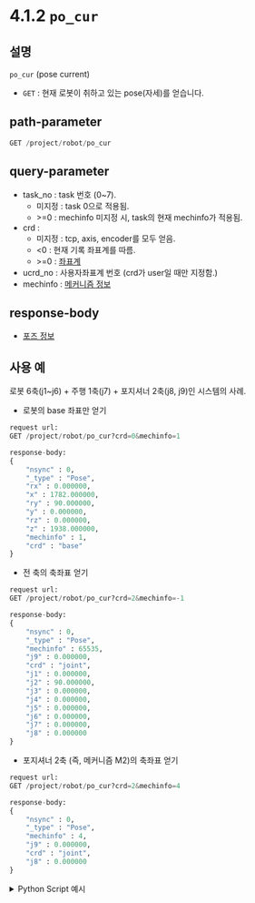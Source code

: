 ﻿# 4.1.2 `po_cur`

## 설명

`po_cur` (pose current)

- `GET` : 현재 로봇이 취하고 있는 pose(자세)를 얻습니다.

## path-parameter

```python
GET /project/robot/po_cur
```

## query-parameter

- task_no : task 번호 (0~7).
  - 미지정 : task 0으로 적용됨.
  - &gt;=0 : mechinfo 미지정 시, task의 현재 mechinfo가 적용됨.
- crd :  
  - 미지정 : tcp, axis, encoder를 모두 얻음.
  - <0 : 현재 기록 좌표계를 따름.
  - &gt;=0 : [좌표계](/99-schema/crdsys.md)
- ucrd_no : 사용자좌표계 번호 (crd가 user일 때만 지정함.)
- mechinfo : [메커니즘 정보](/99-schema/mechinfo.md)

## response-body

- [포즈 정보](/99-schema/pose.md)


## 사용 예

로봇 6축(j1~j6) + 주행 1축(j7) + 포지셔너 2축(j8, j9)인 시스템의 사례.

- 로봇의 base 좌표만 얻기

```python
request url:
GET /project/robot/po_cur?crd=0&mechinfo=1

response-body:
{
	"nsync" : 0,
	"_type" : "Pose",
	"rx" : 0.000000,
	"x" : 1782.000000,
	"ry" : 90.000000,
	"y" : 0.000000,
	"rz" : 0.000000,
	"z" : 1938.000000,
	"mechinfo" : 1,
	"crd" : "base"
}
```

- 전 축의 축좌표 얻기

```python
request url:
GET /project/robot/po_cur?crd=2&mechinfo=-1

response-body:
{
	"nsync" : 0,
	"_type" : "Pose",
	"mechinfo" : 65535,
	"j9" : 0.000000,
	"crd" : "joint",
	"j1" : 0.000000,
	"j2" : 90.000000,
	"j3" : 0.000000,
	"j4" : 0.000000,
	"j5" : 0.000000,
	"j6" : 0.000000,
	"j7" : 0.000000,
	"j8" : 0.000000
}
```

- 포지셔너 2축 (즉, 메커니즘 M2)의 축좌표 얻기

```python
request url:
GET /project/robot/po_cur?crd=2&mechinfo=4

response-body:
{
	"nsync" : 0,
	"_type" : "Pose",
	"mechinfo" : 4,
	"j9" : 0.000000,
	"crd" : "joint",
	"j8" : 0.000000
}
```

<details><summary>Python Script 예시</summary>

```python
# test.py
import requests

def get_base_coordinate() -> dict:
	base_url        = 'http://192.168.1.150:8888'
	path_parameter  = '/project/robot/po_cur'
	query_parameter = {'crd': 0, 'mechinfo': 1}

	response = requests.get(url = base_url + path_parameter, params = query_parameter).json()

	return response

print(get_base_coordinate())
```
```sh
$python test.py
{'nsync': 0, '_type': 'Pose', 'rx': 0.0, 'x': 1067.366, 'ry': 73.248, 'y': -12.859, 'rz': -0.69, 'z': 1609.909, 'mechinfo': 1, 'crd': 'base', 'j1': 0.0, 'j2': 0.0, 'j3': 0.0, 'j4': 0.0, 'j5': 0.0, 'j6': 0.0}
```

</details>